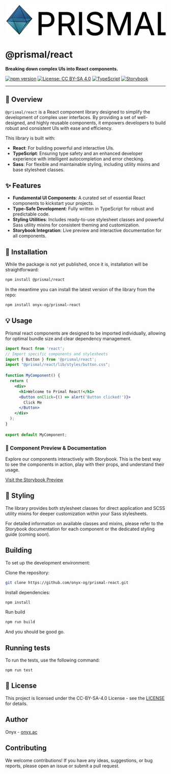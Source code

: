![Logo](_media/logo_banner.svg) 
# @prismal/react

**Breaking down complex UIs into React components.**

[![npm version](https://badge.fury.io/js/%40prismal%2Freact.svg)](https://www.npmjs.com/package/@prismal/react)
[![License: CC BY-SA 4.0](https://img.shields.io/badge/CC%20BY--SA%204.0-pink)](./LICENSE.md)
[![TypeScript](https://img.shields.io/badge/Written%20in-TypeScript-blue.svg)](https://www.typescriptlang.org/)
[![Storybook](https://cdn.jsdelivr.net/gh/storybookjs/brand@master/badge/badge-storybook.svg)](https://onyx-og.github.io/prismal/showcase/)

---

## 🌟 Overview

`@prismal/react` is a React component library designed to simplify the development of complex user interfaces. By providing a set of well-designed, and highly reusable components, it empowers developers to build robust and consistent UIs with ease and efficiency.

This library is built with:
* **React**: For building powerful and interactive UIs.
* **TypeScript**: Ensuring type safety and an enhanced developer experience with intelligent autocompletion and error checking.
* **Sass**: For flexible and maintainable styling, including utility mixins and base stylesheet classes.

## ✨ Features

* **Fundamental UI Components**: A curated set of essential React components to kickstart your projects.
* **Type-Safe Development**: Fully written in TypeScript for robust and predictable code.
* **Styling Utilities**: Includes ready-to-use stylesheet classes and powerful Sass utility mixins for consistent theming and customization.
* **Storybook Integration**: Live preview and interactive documentation for all components.

## 🚀 Installation

While the package is not yet published, once it is, installation will be straightforward:

```bash
npm install @prismal/react
```

In the meantime you can install the latest version of the library from the repo:
```bash
npm install onyx-og/prismal-react
```

## 💡 Usage
Prismal react components are designed to be imported individually, allowing for optimal bundle size and clear dependency management.

```jsx
import React from 'react';
// Import specific components and stylesheets
import { Button } from '@prismal/react';
import "@prismal/react/lib/styles/button.css";

function MyComponent() {
  return (
    <div>
      <h1>Welcome to Primal React!</h1>
      <Button onClick={() => alert('Button clicked!')}>
        Click Me
      </Button>
    </div>
  );
}

export default MyComponent;
```

### 📖 Component Preview & Documentation
Explore our components interactively with Storybook. This is the best way to see the components in action, play with their props, and understand their usage.

[Visit the Storybook Preview](https://onyx-og.github.io/prismal-react/)

## 🎨 Styling
The library provides both stylesheet classes for direct application and SCSS utility mixins for deeper customization within your Sass stylesheets.

For detailed information on available classes and mixins, please refer to the Storybook documentation for each component or the dedicated styling guide (coming soon).

## Building
To set up the development environment:

Clone the repository:
```bash
git clone https://github.com/onyx-og/prismal-react.git
```
Install dependencies:
```bash
npm install
```
Run build
```bash
npm run build
```
And you should be good go.

## Running tests
To run the tests, use the following command:
```
npm run test
```
## 📄 License
This project is licensed under the CC-BY-SA-4.0 License - see the [LICENSE](https://github.com/onyx-og/prismal-react/blob/main/LICENSE.md) for details.

## Author
Onyx - [onyx.ac](https://onyx.ac)

## Contributing
We welcome contributions! If you have any ideas, suggestions, or bug reports, please open an issue or submit a pull request.
